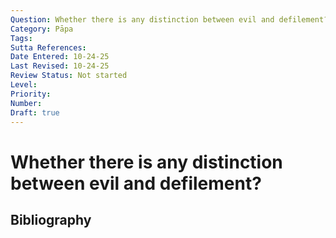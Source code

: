 ```yaml
---
Question: Whether there is any distinction between evil and defilement?
Category: Pāpa
Tags: 
Sutta References: 
Date Entered: 10-24-25
Last Revised: 10-24-25
Review Status: Not started
Level: 
Priority: 
Number: 
Draft: true
---
```


# Whether there is any distinction between evil and defilement?

## Bibliography

<!-- 

Notes:



-->